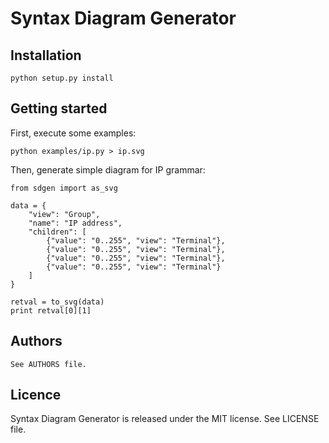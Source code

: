 Syntax Diagram Generator
========================

Installation
------------

    python setup.py install

Getting started
---------------

First, execute some examples:

    python examples/ip.py > ip.svg

Then, generate simple diagram for IP grammar:

    from sdgen import as_svg

    data = {
        "view": "Group",
        "name": "IP address",
        "children": [
            {"value": "0..255", "view": "Terminal"},
            {"value": "0..255", "view": "Terminal"},
            {"value": "0..255", "view": "Terminal"},
            {"value": "0..255", "view": "Terminal"}
        ]
    }

    retval = to_svg(data)
    print retval[0][1]

Authors
-------

    See AUTHORS file.

Licence
-------

Syntax Diagram Generator is released under the MIT license. See LICENSE file.
